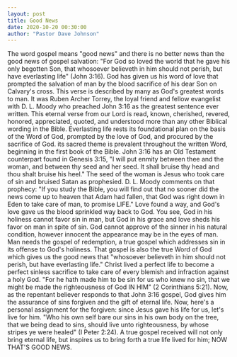 ```yaml
---
layout: post
title: Good News
date: 2020-10-20 00:30:00
author: "Pastor Dave Johnson"
---
```


The word gospel means "good news" and there is no better news than the good news of gospel salvation:  "For God so loved the world that he gave his only begotten Son, that whosoever believeth in him should not perish, but have everlasting life" (John 3:16).  God has given us his word of love that prompted the salvation of man by the blood sacrifice of his dear Son on Calvary's cross.  This verse is described by many as God's greatest words to man.  It was Ruben Archer Torrey, the loyal friend and fellow evangelist with D. L. Moody who preached John 3:16 as the greatest sentence ever written.  This eternal verse from our Lord is read, known, cherished, revered, honored, appreciated, quoted, and understood more than any other Biblical wording in the Bible.  Everlasting life rests its foundational plan on the basis of the Word of God, prompted by the love of God, and procured by the sacrifice of God.  its sacred theme is prevalent throughout the written Word, beginning in the first book of the Bible.  John 3:16 has an Old Testament counterpart found in Genesis 3:15, "I will put enmity between thee and the woman, and between thy seed and her seed. It shall bruise thy head and thou shalt bruise his heel."  The seed of the woman is Jesus who took care of sin and bruised Satan as prophesied.   D. L. Moody comments on that prophecy: "If you study the Bible, you will find out that no sooner did the news come up to heaven that Adam had fallen, that God was right down in Eden to take care of man, to promise LIFE."  Love found a way, and God's love gave us the blood sprinkled way back to God.  You see, God in his holiness cannot favor sin in man, but God in his grace and love sheds his favor on man in spite of sin.  God cannot approve of the sinner in his natural condition, however innocent the appearance may be in the eyes of man.  Man needs the gospel of redemption, a true gospel which addresses sin in its offense to God's holiness.  That gospel is also the true Word of God which gives us the good news that "whosoever believeth in him should not perish, but have everlasting life."  Christ lived a perfect life to become a perfect sinless sacrifice to take care of every blemish and infraction against a holy God.  "For he hath made him to be sin for us who knew no sin, that we might be made the righteousness of God IN HIM" (2 Corinthians 5:21).  Now, as the repentant believer responds to that John 3:16 gospel, God gives him the assurance of sins forgiven and the gift of eternal life.  Now, here's a personal assignment for the forgiven: since Jesus gave his life for us, let's live for him.   "Who his own self bare our sins in his own body on the tree, that we being dead to sins, should live unto righteousness, by whose stripes ye were healed" (I Peter 2:24).  A true gospel received will not only bring eternal life, but inspires us to bring forth a true life lived for him; NOW THAT'S GOOD NEWS.
